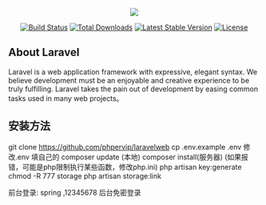<p align="center"><img src="https://laravel.com/assets/img/components/logo-laravel.svg"></p>

<p align="center">
<a href="https://travis-ci.org/laravel/framework"><img src="https://travis-ci.org/laravel/framework.svg" alt="Build Status"></a>
<a href="https://packagist.org/packages/laravel/framework"><img src="https://poser.pugx.org/laravel/framework/d/total.svg" alt="Total Downloads"></a>
<a href="https://packagist.org/packages/laravel/framework"><img src="https://poser.pugx.org/laravel/framework/v/stable.svg" alt="Latest Stable Version"></a>
<a href="https://packagist.org/packages/laravel/framework"><img src="https://poser.pugx.org/laravel/framework/license.svg" alt="License"></a>
</p>

## About Laravel

Laravel is a web application framework with expressive, elegant syntax. We believe development must be an enjoyable and creative experience to be truly fulfilling. Laravel takes the pain out of development by easing common tasks used in many web projects。

## 安装方法

git clone https://github.com/phpervip/laravelweb
cp .env.example .env
修改.env  填自己的
composer update (本地)
composer install(服务器)
(如果报错，可能是php限制执行某些函数，修改php.ini)
php artisan key:generate
chmod -R 777 storage
php artisan storage:link

前台登录: spring ,12345678
后台免密登录
